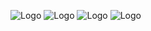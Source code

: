 ![Logo]([https://github.com/Ou319/Traveles-web-site/blob/main/Capture.PNG](https://github.com/Ou319/gaming-web-site/blob/main/capture/img1.PNG))
![Logo]([https://github.com/Ou319/Traveles-web-site/blob/main/Capture.PNG](https://github.com/Ou319/gaming-web-site/blob/main/capture/img2.PNG))
![Logo]([https://github.com/Ou319/Traveles-web-site/blob/main/Capture.PNG](https://github.com/Ou319/gaming-web-site/blob/main/capture/img3.PNG))
![Logo]([https://github.com/Ou319/Traveles-web-site/blob/main/Capture.PNG](https://github.com/Ou319/gaming-web-site/blob/main/capture/img4.PNG))
